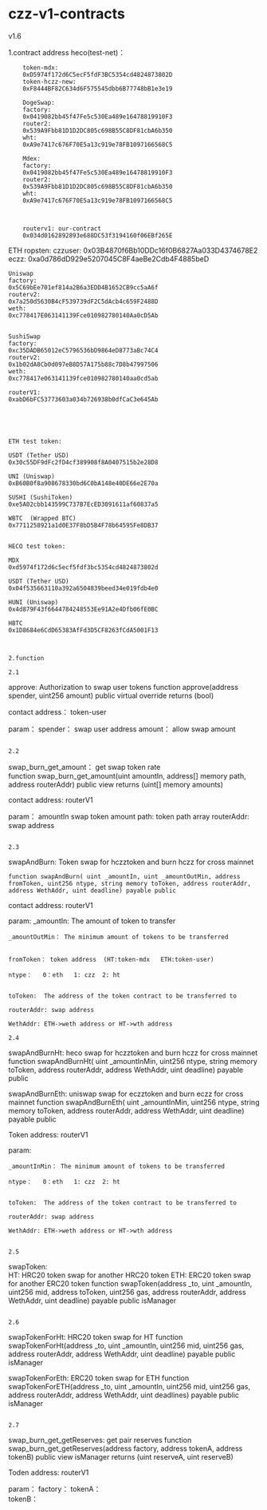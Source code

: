 # czz-v1-contracts

v1.6

1.contract address
heco(test-net)：
```
    token-mdx:
    0xD5974f172d6C5ecF5fdF3BC5354cd4824873802D
	token-hczz-new:
    0xF8444BF82C634d6F575545dbb6B77748bB1e3e19

	DogeSwap:
    factory:
    0x0419082bb45f47Fe5c530Ea489e16478819910F3
    router2: 
    0x539A9Fbb81D1D2DC805c698B55C8DF81cbA6b350
	wht:
    0xA9e7417c676F70E5a13c919e78FB1097166568C5

	Mdex:
    factory:
    0x0419082bb45f47Fe5c530Ea489e16478819910F3
    router2: 
    0x539A9Fbb81D1D2DC805c698B55C8DF81cbA6b350
	wht:
    0xA9e7417c676F70E5a13c919e78FB1097166568C5



    routerv1: our-contract
    0x034d0162892893e688DC53f3194160f06EBf265E
```

ETH ropsten:
	czzuser:
	0x03B4870f6Bb10DDc16f0B6827Aa033D4374678E2
	eczz:
	0xa0d786dD929e5207045C8F4aeBe2Cdb4F4885beD

	Uniswap
	factory:
	0x5C69bEe701ef814a2B6a3EDD4B1652CB9cc5aA6f
	routerv2:
	0x7a250d5630B4cF539739dF2C5dAcb4c659F2488D
	weth:
	0xc778417E063141139Fce010982780140Aa0cD5Ab
	

	SushiSwap
	factory:
	0xc35DADB65012eC5796536bD9864eD8773aBc74C4
	routerv2:
	0x1b02dA8Cb0d097eB8D57A175b88c7D8b47997506
	weth:
	0xc778417e063141139fce010982780140aa0cd5ab

	routerV1:
	0xabD6bFC53773603a034b726938b0dfCaC3e645Ab
```




ETH test token:

USDT (Tether USD)
0x30c55DF9dFc2fD4cf389908f8A0407515b2e28D8

UNI (Uniswap)
0xB60B0f8a908678330bd6C0bA148e40DE66e2E70a

SUSHI (SushiToken)
0xe5A02cbb143599C737B7EcED3091611af60837a5

WBTC  (Wrapped BTC)
0x7711258921a1d0E37F8bD5B4F78b64595Fe8DB37


HECO test token:

MDX 
0xd5974f172d6c5ecf5fdf3bc5354cd4824873802d

USDT (Tether USD)
0x04f535663110a392a6504839beed34e019fdb4e0

HUNI (Uniswap)
0x4d879F43f6644784248553Ee91A2e4Dfb06fE0BC

HBTC 
0x1D8684e6CdD65383AfFd3D5CF8263fCdA5001F13



2.function

2.1
```
approve:     Authorization to swap user tokens
	function approve(address spender, uint256 amount) public virtual override returns (bool) 
	
contact address：
	token-user
	
param：
	spender： swap user address
	amount： allow swap amount
```

2.2
```
swap_burn_get_amount：  get swap token rate  
	 function swap_burn_get_amount(uint amountIn, address[] memory path, address routerAddr) public view returns (uint[] memory amounts)
	 
contact address:
	routerV1

param：
	amountIn  swap token amount
	path:	  token path array
	routerAddr: swap address
```

2.3
```
swapAndBurn:  Token swap for hczztoken and burn hczz for cross mainnet

	function swapAndBurn( uint _amountIn, uint _amountOutMin, address fromToken, uint256 ntype, string memory toToken, address routerAddr, address WethAddr, uint deadline) payable public
	
contact address:
	routerV1

param:
	_amountIn: The amount of token to transfer
	
	_amountOutMin： The minimum amount of tokens to be transferred
	
	
	fromToken： token address  (HT:token-mdx   ETH:token-user)
	
	ntype：   0：eth   1: czz  2: ht
	
	
	toToken:  The address of the token contract to be transferred to

	routerAddr: swap address

	WethAddr: ETH->weth address or HT->wth address
```	
2.4
```
swapAndBurnHt:  heco swap for hczztoken and burn hczz for cross mainnet
	function swapAndBurnHt( uint _amountInMin, uint256 ntype, string memory toToken, address routerAddr, address WethAddr, uint deadline) payable public

swapAndBurnEth: uniswap swap for eczztoken and burn eczz for cross mainnet
	function swapAndBurnEth( uint _amountInMin, uint256 ntype, string memory toToken, address routerAddr, address WethAddr, uint deadline) payable public


Token address:
	routerV1

param:
	
	_amountInMin： The minimum amount of tokens to be transferred
	
	ntype：   0：eth   1: czz  2: ht
	
	
	toToken:  The address of the token contract to be transferred to

	routerAddr: swap address

	WethAddr: ETH->weth address or HT->wth address
```

2.5
```
swapToken:   
HT: HRC20 token swap for another HRC20 token 
ETH: ERC20 token swap for another ERC20 token 
	function swapToken(address _to, uint _amountIn, uint256 mid, address toToken, uint256 gas, address routerAddr, address WethAddr, uint deadline) payable public isManager
```

2.6
```
swapTokenForHt:  HRC20 token swap for HT 
	function swapTokenForHt(address _to, uint _amountIn, uint256 mid, uint256 gas, address routerAddr, address WethAddr, uint deadline) payable public isManager 
	
swapTokenForEth:  ERC20 token swap for ETH 
	function swapTokenForETH(address _to, uint _amountIn, uint256 mid, uint256 gas, address routerAddr, address WethAddr, uint deadlines) payable public isManager
```

2.7
```
swap_burn_get_getReserves: get pair reserves
	function swap_burn_get_getReserves(address factory, address tokenA, address tokenB) public view isManager returns (uint reserveA, uint reserveB)

Toden address:
	routerV1

param：
	factory： 
	tokenA：  
	tokenB：   
```